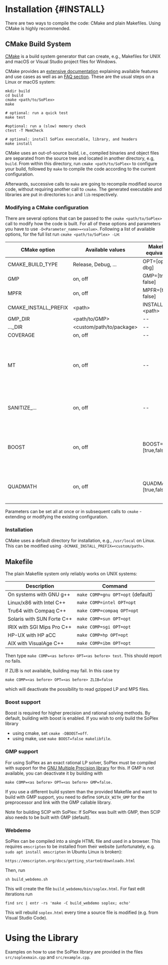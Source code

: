 Installation                     {#INSTALL}
============

There are two ways to compile the code: CMake and plain Makefiles. Using CMake
is highly recommended.


CMake Build System
------------------

[CMake](https://cmake.org/) is a build system generator that can create, e.g.,
Makefiles for UNIX and macOS or Visual Studio project files for Windows.

CMake provides an
[extensive documentation](https://cmake.org/cmake/help/latest/manual/cmake.1.html)
explaining available features and use cases as well as an
[FAQ section](https://cmake.org/Wiki/CMake_FAQ). These are the usual steps on a
Linux or macOS system:

    mkdir build
    cd build
    cmake <path/to/SoPlex>
    make

    # optional: run a quick test
    make test

    #optional: run a (slow) memory check
    ctest -T MemCheck

    # optional: install SoPlex executable, library, and headers
    make install

CMake uses an out-of-source build, i.e., compiled binaries and object files are
separated from the source tree and located in another directory, e.g, `build`.
From within this directory, run `cmake <path/to/SoPlex>` to configure your build,
followed by `make` to compile the code according to the current configuration.

Afterwards, successive calls to `make` are going to recompile modified source code,
without requiring another call to `cmake`. The generated executable and libraries are
put in directories `bin` and `lib` respectively.


### Modifying a CMake configuration

There are several options that can be passed to the `cmake <path/to/SoPlex>` call to
modify how the code is built. For all of these options and parameters you have to
use `-D<Parameter_name>=<value>`. Following a list of available options, for the full
list run `cmake <path/to/SoPlex> -LH`:

| CMake option         | Available values             | Makefile equivalent    | Remarks |
|----------------------|------------------------------|------------------------|---------|
| CMAKE_BUILD_TYPE     | Release, Debug, ...          | OPT=[opt, dbg]         | |
| GMP                  | on, off                      | GMP=[true, false]      | |
| MPFR                 | on, off                      | MPFR=[true, false]     | |
| CMAKE_INSTALL_PREFIX | \<path\>                     | INSTALLDIR=\<path\>    | |
| GMP_DIR              | \<path/to/GMP\>              | --                     | |
| ..._DIR              | \<custom/path/to/package\>   | --                     | |
| COVERAGE             | on, off                      | --                     | |
| MT                   | on, off                      | --                     | use static runtime libraries for Visual Studio compiler on Windows |
| SANITIZE_...         | on, off                      | --                     | enable sanitizer in debug mode if available |
| BOOST                | on, off                      | BOOST=[true,false]     | necessary for the binary, optional for building libsoplex |
| QUADMATH             | on, off                      | QUADMATH=[true,false]  | to run SoPlex with Quadruple precision |

Parameters can be set all at once or in subsequent calls to `cmake` - extending
or modifying the existing configuration.


### Installation

CMake uses a default directory for installation, e.g., `/usr/local` on Linux.
This can be modified using `-DCMAKE_INSTALL_PREFIX=<custom/path>`.


Makefile
--------

The plain Makefile system only reliably works on UNIX systems:

Description                | Command
---------------------------|---------
On systems with GNU g++    | `make COMP=gnu OPT=opt` (default)
Linux/x86 with Intel C++   | `make COMP=intel OPT=opt`
Tru64 with Compaq C++      | `make COMP=compaq OPT=opt`
Solaris with SUN Forte C++ | `make COMP=sun OPT=opt`
IRIX with SGI Mips Pro C++ | `make COMP=sgi OPT=opt`
HP-UX with HP aCC          | `make COMP=hp OPT=opt`
AIX with VisualAge C++     | `make COMP=ibm OPT=opt`

Then type `make COMP=<as before> OPT=<as before> test`. This should report no fails.

If ZLIB is not available, building may fail. In this case try

    make COMP=<as before> OPT=<as before> ZLIB=false

which will deactivate the possibility to read gzipped LP and MPS files.

### Boost support

Boost is required for higher precision and rational solving methods.
By default, building with boost is enabled. If you wish to only build the SoPlex library
- using cmake, set `cmake -DBOOST=off`.
- using make, use `make BOOST=false makelibfile`.

### GMP support

For using SoPlex as an exact rational LP solver, SoPlex must be compiled
with support for the [GNU Multiple Precision library](http://www.gmplib.org/)
for this.  If GMP is not available, you can deactivate it by building with

    make COMP=<as before> OPT=<as before> GMP=false.

If you use a different build system than the provided Makefile and want to
build with GMP support, you need to define `SOPLEX_WITH_GMP` for the preprocessor
and link with the GMP callable library.

Note for building SCIP with SoPlex:  If SoPlex was built with GMP, then SCIP
also needs to be built with GMP (default).

### Webdemo

SoPlex can be compiled into a single HTML file and used in a browser. This
requires `emscripten` to be installed from their website (unfortunately, e.g.
`sudo apt install emscripten` in Ubuntu Linux is broken):

    https://emscripten.org/docs/getting_started/downloads.html

Then, run

    sh build_webdemo.sh

This will create the file `build_webdemo/bin/soplex.html`. For fast edit
iterations run

    find src | entr -rs 'make -C build_webdemo soplex; echo'

This will rebuild `soplex.html` every time a source file is modified (e.g.
from Visual Studio Code).

Using the Library
=================

Examples on how to use the SoPlex library are provided in the files
`src/soplexmain.cpp` and `src/example.cpp`.

